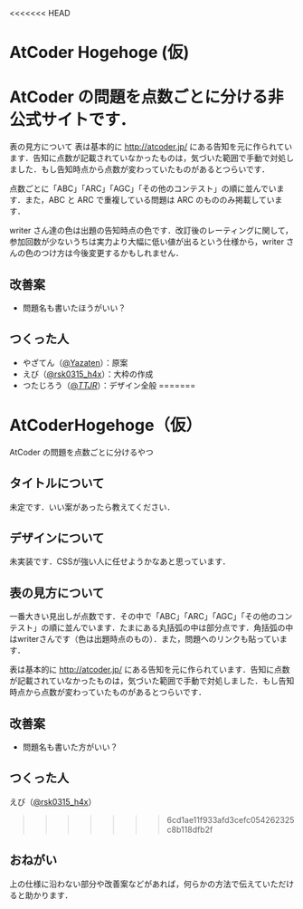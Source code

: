 <<<<<<< HEAD
# AtCoder Hogehoge (仮)

# AtCoder の問題を点数ごとに分ける非公式サイトです．
表の見方について
表は基本的に http://atcoder.jp/ にある告知を元に作られています．告知に点数が記載されていなかったものは，気づいた範囲で手動で対処しました．もし告知時点から点数が変わっていたものがあるとつらいです．

点数ごとに「ABC」「ARC」「AGC」「その他のコンテスト」の順に並んでいます．また，ABC と ARC で重複している問題は ARC のもののみ掲載しています．

writer さん達の色は出題の告知時点の色です．改訂後のレーティングに関して，参加回数が少ないうちは実力より大幅に低い値が出るという仕様から，writer さんの色のつけ方は今後変更するかもしれません．

## 改善案

- 問題名も書いたほうがいい？

## つくった人

- やざてん（[@Yazaten](https://twitter.com/Yazaten)）：原案
- えび（[@rsk0315_h4x](https://twitter.com/rsk0315_h4x)）：大枠の作成
- つたじろう（[@_TTJR_](https://twitter.com/_TTJR_)）：デザイン全般
=======
# AtCoderHogehoge（仮）
AtCoder の問題を点数ごとに分けるやつ

## タイトルについて
未定です．いい案があったら教えてください．

## デザインについて
未実装です．CSSが強い人に任せようかなあと思っています．

## 表の見方について
一番大きい見出しが点数です．その中で「ABC」「ARC」「AGC」「その他のコンテスト」の順に並んでいます．たまにある丸括弧の中は部分点です．角括弧の中はwriterさんです（色は出題時点のもの）．また，問題へのリンクも貼っています．

表は基本的に http://atcoder.jp/ にある告知を元に作られています．告知に点数が記載されていなかったものは，気づいた範囲で手動で対処しました．もし告知時点から点数が変わっていたものがあるとつらいです．

## 改善案
- 問題名も書いた方がいい？

## つくった人
えび（[@rsk0315_h4x](http://twitter.com/rsk0315_h4x)）
>>>>>>> 6cd1ae11f933afd3cefc054262325c8b118dfb2f

## おねがい
上の仕様に沿わない部分や改善案などがあれば，何らかの方法で伝えていただけると助かります．
